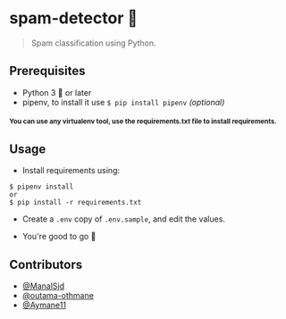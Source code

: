# spam-detector :email:

> Spam classification using Python.

## Prerequisites

- Python 3 :snake: or later
- pipenv, to install it use `$ pip install pipenv` _(optional)_
#### <small> You can use any virtualenv tool, use the requirements.txt file to install requirements.</small>

## Usage
- Install requirements using:
```cosnole
$ pipenv install
or
$ pip install -r requirements.txt
```
- Create a `.env` copy of `.env.sample`, and edit the values.

- You're good to go :rocket:

## Contributors

- [@ManalSjd](https://github.com/ManalSjd)
- [@outama-othmane](https://github.com/outama-othmane)
- [@Aymane11](https://github.com/Aymane11)